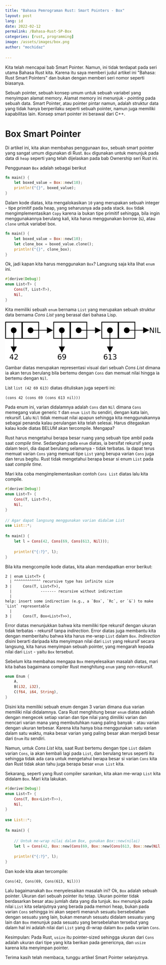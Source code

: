 ```yaml
---
title: "Bahasa Pemrograman Rust: Smart Pointers - Box"
layout: post
lang: id
date: 2022-02-12
permalink: /Bahasa-Rust-SP-Box
categories: [rust, programming]
image: /assets/images/box.png
author: "mochidaz"

---
```



Kita telah mencapai bab Smart Pointer. Namun, ini tidak terdapat pada seri utama Bahasa Rust kita. Karena itu saya memberi judul artikel ini "Bahasa: Rust Smart Pointers" dan bukan dengan memberi seri nomor seperti biasanya.

Sebuah pointer, sebuah konsep umum untuk sebuah variabel yang menyimpan alamat memory. Alamat memory ini menunjuk - _pointing_ pada sebuah data. Smart Pointer, atau pointer pintar namun, adalah struktur data yang tidak hanya berperilaku seperti sebuah pointer, namun juga memiliki kapabilitas lain. Konsep smart pointer ini berawal dari C++.

# Box Smart Pointer

Di artikel ini, kita akan membahas penggunaan `Box`, sebuah smart pointer yang sangat umum digunakan di Rust. `Box` digunakan untuk menunjuk pada data di `heap` seperti yang telah dijelaskan pada bab Ownership seri Rust ini.

Penggunaan `Box` adalah sebagai berikut

```rust
fn main() {
	let boxed_value = Box::new(10);
	println!("{}", boxed_value);
}
```

Dalam kode diatas, kita mengalokasikan `10` yang merupakan sebuah integer - tipe primitif pada heap, yang seharusnya ada pada stack. `Box` tidak mengimplementasikan `Copy` karena ia bukan tipe primitif sehingga, bila ingin menggunakannya berulang kali, kita harus menggunakan borrow (`&`), atau `clone` untuk variabel box.

```rust
fn main() {
	let boxed_value = Box::new(10);
	let clone_box = boxed_value.clone();
	println!("{}", clone_box);
}
```

Ok, jadi kapan kita harus menggunakan `Box`? Langsung saja kita lihat `enum` ini.

```rust
#[derive(Debug)]
enum List<T> {
    Cons(T, List<T>),
    Nil,
}
```

Kita memiliki sebuah `enum` bernama `List` yang merupakan sebuah struktur data bernama _Cons List_ yang berasal dari bahasa Lisp. 

![cons](/assets/images/cons.png)

Gambar diatas merupakan representasi visual dari sebuah _Cons List_ dimana ia akan terus berulang bila bertemu dengan `Cons` dan memuat nilai hingga ia bertemu dengan `Nil`.

List `list (42 69 613)` diatas dituliskan juga seperti ini:

`(cons 42 (cons 69 (cons 613 nil)))`


Pada enum ini, varian didalamnya adalah `Cons` dan `Nil` dimana `Cons` memegang value generic `T` dan `enum List` itu sendiri, dengan kata lain, rekursif. Lalu `Nil` tidak memuat nilai apapun sehingga kita menggunakannya sebagai penanda kalau perulangan kita telah selesai. Harus ditegaskan kalau kode diatas BELUM akan tercompile. Mengapa?

Rust harus mengetahui berapa besar ruang yang sebuah tipe ambil pada saat _compile time_. Sedangkan pada `enum` diatas, ia bersifat rekursif yang dalam teori, dia dapat berulang selamanya - tidak terbatas. Ia dapat terus memuat varian `Cons` yang memuat tipe `List` yang berupa varian `Cons` juga dan terus begitu. Rust tidak mengetahui berapa besar si enum `List` pada saat _compile time_.

Mari kita coba mengimplementasikan contoh `Cons List` diatas lalu kita compile.

```rust
#[derive(Debug)]
enum List<T> {
    Cons(T, List<T>),
    Nil,
}

// Agar dapat langsung menggunakan varian didalam List
use List::*; 

fn main() {
    let l = Cons(42, Cons(69, Cons(613, Nil)));

    println!("{:?}", l);
}
```

Bila kita mengcompile kode diatas, kita akan mendapatkan error berikut:

```
2 | enum List<T> {
  | ^^^^^^^^^^^^ recursive type has infinite size
3 |     Cons(T, List<T>),
  |             ------- recursive without indirection
  |
help: insert some indirection (e.g., a `Box`, `Rc`, or `&`) to make `List` representable
  |
3 |     Cons(T, Box<List<T>>),

```

Error diatas menunjukkan bahwa kita memiliki tipe rekursif dengan ukuran tidak terbatas - rekursif tanpa _indirection_. Error diatas juga membantu kita dengan memberitahu bahwa kita harus me-wrap `List` dalam `Box`. _Indirection_ disini berarti daripada kita menyimpan nilai dari `List` yang rekursif secara langsung, kita harus menyimpan sebuah pointer, yang mengarah kepada nilai dari `List` - yaitu `Box` tersebut.

Sebelum kita membahas mengapa `Box` menyelesaikan masalah diatas, mari kita bahas bagaimana compiler Rust menghitung `enum` yang non-rekursif.

```rust
enum Enum {
	A,
	B(i32, i32),
	C(f64, i64, String),
}
```

Disini kita memiliki sebuah enum dengan 3 varian dimana dua varian memiliki nilai didalamnya. Cara Rust menghitung besar `enum` diatas adalah dengan mengecek setiap varian dan tipe nilai yang dimiliki varian dan mencari varian mana yang membutuhkan ruang paling banyak - atau varian dengan ukuran terbesar. Karena kita hanya bisa menggunakan satu varian dalam satu waktu, maka besar varian yang paling besar akan menjadi besar dari `Enum` itu sendiri.

Namun, untuk _Cons List_ kita, saat Rust bertemu dengan tipe `List` dalam varian `Cons`, ia akan kembali lagi pada `List`, dan berulang terus seperti itu sehingga tidak ada cara untuk mengetahui berapa besar si varian `Cons` kita dan Rust tidak akan tahu juga berapa besar `enum List` kita.

Sekarang, seperti yang Rust compiler sarankan, kita akan me-wrap `List` kita didalam `Box`. Mari kita lakukan.

```rust
#[derive(Debug)]
enum List<T> {
    Cons(T, Box<List<T>>),
    Nil,
}

use List::*;

fn main() {

	// Untuk me-wrap nilai dalam Box, gunakan Box::new(nilai)
    let l = Cons(42, Box::new(Cons(69, Box::new(Cons(613, Box::new(Nil))))));

    println!("{:?}", l);
}
```

Dan kode kita akan tercompile:

`Cons(42, Cons(69, Cons(613, Nil)))`

Lalu bagaimanakah `Box` menyelesaikan masalah ini? Ok, `Box` adalah sebuah pointer. Ukuran dari sebuah pointer itu tetap. Ukuran pointer tidak berdasarkan besar atau jumlah data yang dia tunjuk. `Box` menunjuk pada nilai `List` kita selanjutnya yang berada pada memori heap, bukan pada varian `Cons` sehingga ini akan seperti menaruh sesuatu bersebelahan dengan sesuatu yang lain, bukan menaruh sesuatu didalam sesuatu yang lain dan `Box` menunjuk pada sesuatu yang bersebelahan tersebut yang dalam hal ini adalah nilai dari `List` yang di-wrap dalam `Box` pada varian `Cons`.

Kesimpulan: Pada Rust, `usize` itu pointer-sized sehingga ukuran dari `Cons` adalah ukuran dari tipe yang kita berikan pada genericnya, dan `usize` karena kita menyimpan pointer.

Terima kasih telah membaca, tunggu artikel Smart Pointer selanjutnya.
